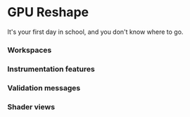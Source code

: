 ﻿# GPU Reshape

It's your first day in school, and you don't know where to go.

### Workspaces

### Instrumentation features

### Validation messages

### Shader views
